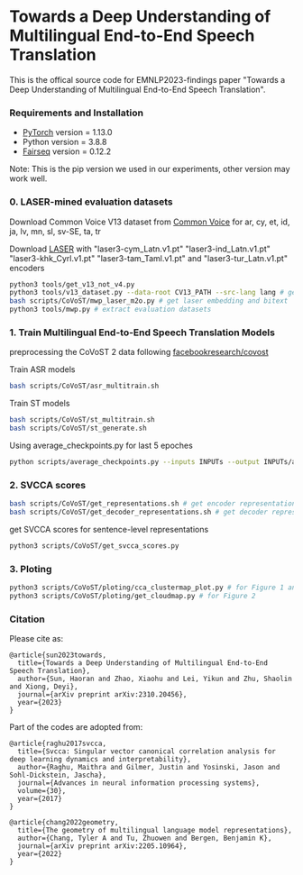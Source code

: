 # Towards a Deep Understanding of Multilingual End-to-End Speech Translation

This is the offical source code for EMNLP2023-findings paper "Towards a Deep Understanding of Multilingual End-to-End Speech Translation".

### Requirements and Installation

- [PyTorch](http://pytorch.org/) version = 1.13.0
- Python version = 3.8.8
- [Fairseq](https://github.com/facebookresearch/fairseq) version = 0.12.2

Note: This is the pip version we used in our experiments, other version may work well.

### 0. LASER-mined evaluation datasets

Download Common Voice V13 dataset from [Common Voice](https://commonvoice.mozilla.org/en/datasets) for ar, cy, et, id, ja, lv, mn, sl, sv-SE, ta, tr

Download [LASER](https://github.com/facebookresearch/LASER/tree/main) with "laser3-cym_Latn.v1.pt" "laser3-ind_Latn.v1.pt" "laser3-khk_Cyrl.v1.pt" "laser3-tam_Taml.v1.pt" and "laser3-tur_Latn.v1.pt" encoders

```bash
python3 tools/get_v13_not_v4.py
python3 tools/v13_dataset.py --data-root CV13_PATH --src-lang lang # generate Common Voice 13 test file
bash scripts/CoVoST/mwp_laser_m2o.py # get laser embedding and bitext
python3 tools/mwp.py # extract evaluation datasets
```

### 1. Train Multilingual End-to-End Speech Translation Models

preprocessing the CoVoST 2 data following [facebookresearch/covost](https://github.com/facebookresearch/covost)

Train ASR models

```bash
bash scripts/CoVoST/asr_multitrain.sh
```

Train ST models

```bash
bash scripts/CoVoST/st_multitrain.sh
bash scripts/CoVoST/st_generate.sh
```

Using average_checkpoints.py for last 5 epoches 

```bash
python scripts/average_checkpoints.py --inputs INPUTs --output INPUTs/avg.pt --num-epoch-checkpoints 5
```

### 2. SVCCA scores

```bash
bash scripts/CoVoST/get_representations.sh # get encoder representations for X-En pairs
bash scripts/CoVoST/get_decoder_representations.sh # get decoder representations for En-X pairs
```

get SVCCA scores for sentence-level representations

```bash
python3 scripts/CoVoST/get_svcca_scores.py
```

### 3. Ploting

```bash
python3 scripts/CoVoST/ploting/cca_clustermap_plot.py # for Figure 1 and 3
python3 scripts/CoVoST/ploting/get_cloudmap.py # for Figure 2
```

### Citation

Please cite as:

```
@article{sun2023towards,
  title={Towards a Deep Understanding of Multilingual End-to-End Speech Translation},
  author={Sun, Haoran and Zhao, Xiaohu and Lei, Yikun and Zhu, Shaolin and Xiong, Deyi},
  journal={arXiv preprint arXiv:2310.20456},
  year={2023}
}
```

Part of the codes are adopted from:

```
@article{raghu2017svcca,
  title={Svcca: Singular vector canonical correlation analysis for deep learning dynamics and interpretability},
  author={Raghu, Maithra and Gilmer, Justin and Yosinski, Jason and Sohl-Dickstein, Jascha},
  journal={Advances in neural information processing systems},
  volume={30},
  year={2017}
}
```

```
@article{chang2022geometry,
  title={The geometry of multilingual language model representations},
  author={Chang, Tyler A and Tu, Zhuowen and Bergen, Benjamin K},
  journal={arXiv preprint arXiv:2205.10964},
  year={2022}
}
```

